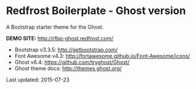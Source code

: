 # Redfrost Boilerplate - Ghost version

A Bootstrap starter theme for the Ghost.

**DEMO SITE:** <http://rfbp-ghost.redfrost.com/>

- Bootstrap v3.3.5: <http://getbootstrap.com/>
- Font Awesome v4.3: <http://fortawesome.github.io/Font-Awesome/icons/>
- Ghost v6.4: <https://github.com/tryghost/Ghost/>
- Ghost theme docs: <http://themes.ghost.org/>

Last updated: 2015-07-23


